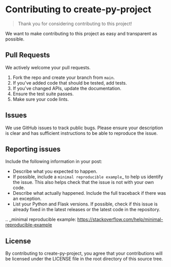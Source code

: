 # Contributing to create-py-project
>Thank you for considering contributing to this project!

We want to make contributing to this project as easy and transparent as possible.

## Pull Requests
We actively welcome your pull requests.

1. Fork the repo and create your branch from `main`.
2. If you've added code that should be tested, add tests.
3. If you've changed APIs, update the documentation.
4. Ensure the test suite passes.
5. Make sure your code lints.


## Issues
We use GitHub issues to track public bugs. Please ensure your description is
clear and has sufficient instructions to be able to reproduce the issue.

Reporting issues
----------------

Include the following information in your post:

-   Describe what you expected to happen.
-   If possible, include a `minimal reproducible example`_ to help us
    identify the issue. This also helps check that the issue is not with
    your own code.
-   Describe what actually happened. Include the full traceback if there
    was an exception.
-   List your Python and Flask versions. If possible, check if this
    issue is already fixed in the latest releases or the latest code in
    the repository.

.. _minimal reproducible example: https://stackoverflow.com/help/minimal-reproducible-example


## License
By contributing to create-py-project, you agree that your contributions will be licensed under the LICENSE file in the root directory of this source tree.